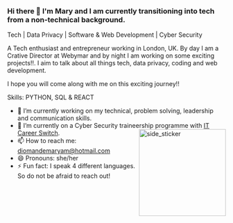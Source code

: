 ### Hi there 👋 I'm Mary and I am currently transitioning into tech from a non-technical background.

Tech | Data Privacy | Software & Web Development | Cyber Security

A Tech enthusiast and entrepreneur working in London, UK. By day I am a Crative Director at Webymar and by night I am working on some exciting projects!!. I aim to talk about all things tech, data privacy, coding and web development.

I hope you will come along with me on this exciting journey!!

Skills: PYTHON, SQL & REACT

- 🔭 I’m currently working on my technical, problem solving, leadership and communication skills.
- 🌱 I’m currently on a Cyber Security traineership programme with [IT Career Switch](url). <img align="right" width=200px height=200px alt="side_sticker" src="https://media.giphy.com/media/TEnXkcsHrP4YedChhA/giphy.gif" />
- 📫 How to reach me: diomandemaryam@hotmail.com 
- 😄 Pronouns: she/her
- ⚡ Fun fact: I speak 4 different languages. So do not be afraid to reach out!


